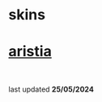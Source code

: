 # skins
<p align="center">
  
# [aristia](https://github.com/0icj/skins/raw/main/nm/aristia.osk)
[![]()]([[https://github.com/0icj/skins/raw/main/nm/aristia.osk](https://github.com/0icj/skins/raw/main/nm/aristia.osk))


<br>
last updated <b>25/05/2024</b>
</p>

